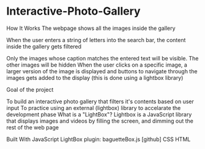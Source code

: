 # Interactive-Photo-Gallery
 
How It Works
The webpage shows all the images inside the gallery

When the user enters a string of letters into the search bar, the content inside the gallery gets filtered

Only the images whose caption matches the entered text will be visible. The other images will be hidden
When the user clicks on a specific image, a larger version of the image is displayed and buttons to navigate through the images gets added to the display (this is done using a lightbox library)

Goal of the project

To build an interactive photo gallery that filters it's contents based on user input
To practice using an external (lightbox) library to accelarate the development phase
What is a "LightBox"?
Lightbox is a JavaScript library that displays images and videos by filling the screen, and dimming out the rest of the web page

Built With
JavaScript
LightBox plugin: baguetteBox.js [github]
CSS
HTML
